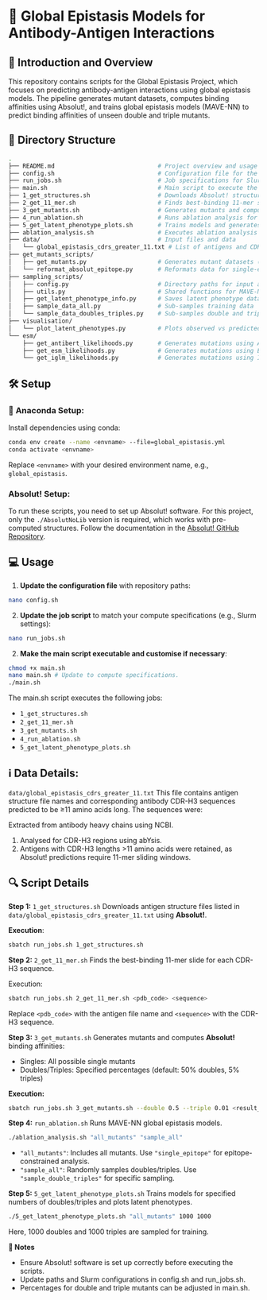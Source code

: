 # 🧬 Global Epistasis Models for Antibody-Antigen Interactions 

## 📖 Introduction and Overview 

This repository contains scripts for the Global Epistasis Project, which focuses on predicting antibody-antigen interactions using global epistasis models. The pipeline generates mutant datasets, computes binding affinities using Absolut!, and trains global epistasis models (MAVE-NN) to predict binding affinities of unseen double and triple mutants.

## 🌳 Directory Structure
```bash
.
├── README.md                             # Project overview and usage instructions
├── config.sh                             # Configuration file for the pipeline (must be updated!)
├── run_jobs.sh                           # Job specifications for Slurm compute systems
├── main.sh                               # Main script to execute the entire pipeline
├── 1_get_structures.sh                   # Downloads Absolut! structure files for specified complexes
├── 2_get_11_mer.sh                       # Finds best-binding 11-mer slides for CDR-H3 sequences
├── 3_get_mutants.sh                      # Generates mutants and computes binding affinities
├── 4_run_ablation.sh                     # Runs ablation analysis for antigen complexes
├── 5_get_latent_phenotype_plots.sh       # Trains models and generates phenotype plots
├── ablation_analysis.sh                  # Executes ablation analysis Python script
├── data/                                 # Input files and data
│   └── global_epistasis_cdrs_greater_11.txt # List of antigens and CDR-H3 sequences >11 amino acids
├── get_mutants_scripts/
│   ├── get_mutants.py                    # Generates mutant datasets (singles, doubles, triples)
│   └── reformat_absolut_epitope.py       # Reformats data for single-epitope analysis
├── sampling_scripts/
│   ├── config.py                         # Directory paths for input and output
│   ├── utils.py                          # Shared functions for MAVE-NN models
│   ├── get_latent_phenotype_info.py      # Saves latent phenotype data for plotting
│   ├── sample_data_all.py                # Sub-samples training data
│   └── sample_data_doubles_triples.py    # Sub-samples double and triple mutants
├── visualisation/
│   └── plot_latent_phenotypes.py         # Plots observed vs predicted phenotypes
└── esm/
    ├── get_antibert_likelihoods.py       # Generates mutations using AntiBERT likelihoods
    ├── get_esm_likelihoods.py            # Generates mutations using ESM likelihoods
    └── get_iglm_likelihoods.py           # Generates mutations using IGLM likelihoods

```

## 🛠️ Setup

### 🐍 **Anaconda Setup:**
Install dependencies using conda:

```bash
conda env create --name <envname> --file=global_epistasis.yml
conda activate <envname>
```

Replace `<envname>` with your desired environment name, e.g., `global_epistasis`.

### **Absolut! Setup:**
To run these scripts, you need to set up Absolut! software. For this project, only the `./AbsolutNoLib` version is required, which works with pre-computed structures. Follow the documentation in the  [Absolut! GitHub Repository](https://github.com/csi-greifflab/Absolut).


## 💻 Usage
1. **Update the configuration file** with repository paths:
   
```bash
nano config.sh
```

2. **Update the job script** to match your compute specifications (e.g., Slurm settings):
   
```bash
nano run_jobs.sh
```

2. **Make the main script executable and customise if necessary**:
   
```bash
chmod +x main.sh
nano main.sh # Update to compute specifications.
./main.sh
```

The main.sh script executes the following jobs:

* `1_get_structures.sh`
* `2_get_11_mer.sh`
* `3_get_mutants.sh`
* `4_run_ablation.sh`
* `5_get_latent_phenotype_plots.sh`

## ℹ️ **Data Details**: 
`data/global_epistasis_cdrs_greater_11.txt`
This file contains antigen structure file names and corresponding antibody CDR-H3 sequences predicted to be ≥11 amino acids long. The sequences were:

Extracted from antibody heavy chains using NCBI.
1. Analysed for CDR-H3 regions using abYsis.
2. Antigens with CDR-H3 lengths >11 amino acids were retained, as Absolut! predictions require 11-mer sliding windows.

## 🔍 Script Details

**Step 1:** `1_get_structures.sh` 
Downloads antigen structure files listed in `data/global_epistasis_cdrs_greater_11.txt` using **Absolut!**.

**Execution**:
```bash
sbatch run_jobs.sh 1_get_structures.sh
```

**Step 2:** `2_get_11_mer.sh`
Finds the best-binding 11-mer slide for each CDR-H3 sequence.

Execution:
```bash
sbatch run_jobs.sh 2_get_11_mer.sh <pdb_code> <sequence>
```
Replace `<pdb_code>` with the antigen file name and `<sequence>` with the CDR-H3 sequence.

**Step 3:** `3_get_mutants.sh`
Generates mutants and computes **Absolut!** binding affinities:

* Singles: All possible single mutants
* Doubles/Triples: Specified percentages (default: 50% doubles, 5% triples)

**Execution:**
```bash
sbatch run_jobs.sh 3_get_mutants.sh --double 0.5 --triple 0.01 <result_file>
```

**Step 4:** `run_ablation.sh`
Runs MAVE-NN global epistasis models.

```bash
./ablation_analysis.sh "all_mutants" "sample_all"
```

* `"all_mutants"`: Includes all mutants. Use `"single_epitope"` for epitope-constrained analysis.
* `"sample_all"`: Randomly samples doubles/triples. Use `"sample_double_triples"` for specific sampling.

**Step 5:** `5_get_latent_phenotype_plots.sh`
Trains models for specified numbers of doubles/triples and plots latent phenotypes.

```bash
./5_get_latent_phenotype_plots.sh "all_mutants" 1000 1000
```
Here, 1000 doubles and 1000 triples are sampled for training.

**📝 Notes**
* Ensure Absolut! software is set up correctly before executing the scripts.
* Update paths and Slurm configurations in config.sh and run_jobs.sh.
* Percentages for double and triple mutants can be adjusted in main.sh.
